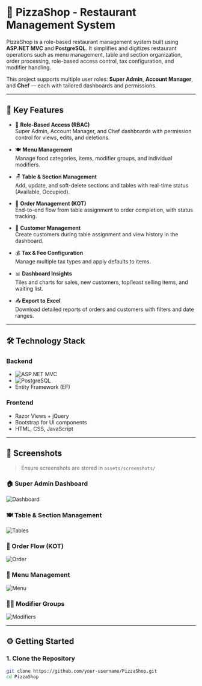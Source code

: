 # 🍕 PizzaShop - Restaurant Management System

PizzaShop is a role-based restaurant management system built using **ASP.NET MVC** and **PostgreSQL**. It simplifies and digitizes restaurant operations such as menu management, table and section organization, order processing, role-based access control, tax configuration, and modifier handling.

This project supports multiple user roles: **Super Admin**, **Account Manager**, and **Chef** — each with tailored dashboards and permissions.

---

## 🚀 Key Features

- 🔐 **Role-Based Access (RBAC)**  
  Super Admin, Account Manager, and Chef dashboards with permission control for views, edits, and deletions.

- 🍽️ **Menu Management**  
  Manage food categories, items, modifier groups, and individual modifiers.

- 🪑 **Table & Section Management**  
  Add, update, and soft-delete sections and tables with real-time status (Available, Occupied).

- 🧾 **Order Management (KOT)**  
  End-to-end flow from table assignment to order completion, with status tracking.

- 👥 **Customer Management**  
  Create customers during table assignment and view history in the dashboard.

- 💰 **Tax & Fee Configuration**  
  Manage multiple tax types and apply defaults to items.

- 📊 **Dashboard Insights**  
  Tiles and charts for sales, new customers, top/least selling items, and waiting list.

- 📥 **Export to Excel**  
  Download detailed reports of orders and customers with filters and date ranges.

---

## 🛠️ Technology Stack

### Backend
- ![ASP.NET MVC](https://img.shields.io/badge/.NET%20MVC-512BD4?style=for-the-badge&logo=dotnet&logoColor=white)
- ![PostgreSQL](https://img.shields.io/badge/PostgreSQL-336791?style=for-the-badge&logo=postgresql&logoColor=white)
- Entity Framework (EF)

### Frontend
- Razor Views + jQuery
- Bootstrap for UI components
- HTML, CSS, JavaScript

---

## 📸 Screenshots

> Ensure screenshots are stored in `assets/screenshots/`

### 🏠 Super Admin Dashboard  
![Dashboard](./assets/screenshots/dashboard.png)

### 🍽️ Table & Section Management  
![Tables](./assets/screenshots/tables.png)

### 🧾 Order Flow (KOT)  
![Order](./assets/screenshots/order-flow.png)

### 🍕 Menu Management  
![Menu](./assets/screenshots/menu.png)

### 🧑‍🍳 Modifier Groups  
![Modifiers](./assets/screenshots/modifiers.png)

---

## ⚙️ Getting Started

### 1. Clone the Repository

```bash
git clone https://github.com/your-username/PizzaShop.git
cd PizzaShop
